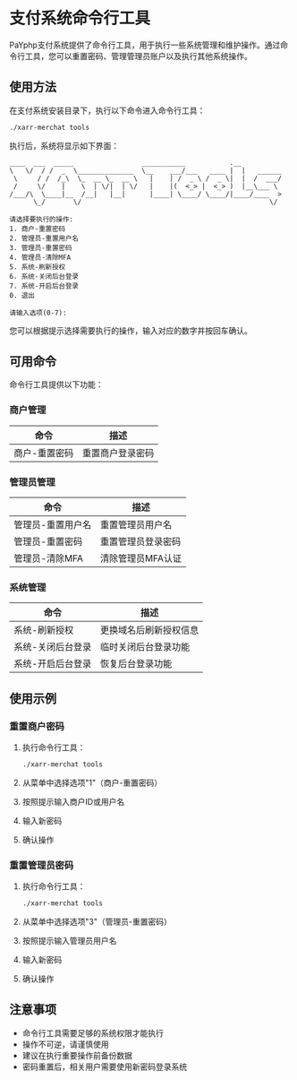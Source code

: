 # 支付系统命令行工具

PaYphp支付系统提供了命令行工具，用于执行一些系统管理和维护操作。通过命令行工具，您可以重置密码、管理管理员账户以及执行其他系统操作。

## 使用方法

在支付系统安装目录下，执行以下命令进入命令行工具：

```bash
./xarr-merchat tools
```

执行后，系统将显示如下界面：

```
____  ___  _____                 ___________           .__
\   \/  / /  _  \______________  \__    ___/___   ____ |  |   ______
 \     / /  /_\  \_  __ \_  __ \   |    | /  _ \ /  _ \|  |  /  ___/
 /     \/    |    \  | \/|  | \/   |    |(  <_> |  <_> )  |__\___ \
/___/\  \____|__  /__|   |__|      |____| \____/ \____/|____/____  >
      \_/       \/                                               \/

请选择要执行的操作:
1. 商户-重置密码
2. 管理员-重置用户名
3. 管理员-重置密码
4. 管理员-清除MFA
5. 系统-刷新授权
6. 系统-关闭后台登录
7. 系统-开启后台登录
0. 退出

请输入选项(0-7):
```

您可以根据提示选择需要执行的操作，输入对应的数字并按回车确认。

## 可用命令

命令行工具提供以下功能：

### 商户管理

| 命令 | 描述 |
| ---- | ---- |
| 商户-重置密码 | 重置商户登录密码 |

### 管理员管理

| 命令 | 描述 |
| ---- | ---- |
| 管理员-重置用户名 | 重置管理员用户名 |
| 管理员-重置密码 | 重置管理员登录密码 |
| 管理员-清除MFA | 清除管理员MFA认证 |

### 系统管理

| 命令 | 描述 |
| ---- | ---- |
| 系统-刷新授权 | 更换域名后刷新授权信息 |
| 系统-关闭后台登录 | 临时关闭后台登录功能 |
| 系统-开启后台登录 | 恢复后台登录功能 |

## 使用示例

### 重置商户密码

1. 执行命令行工具：

   ```bash
   ./xarr-merchat tools
   ```

2. 从菜单中选择选项"1"（商户-重置密码）
3. 按照提示输入商户ID或用户名
4. 输入新密码
5. 确认操作

### 重置管理员密码

1. 执行命令行工具：

   ```bash
   ./xarr-merchat tools
   ```

2. 从菜单中选择选项"3"（管理员-重置密码）
3. 按照提示输入管理员用户名
4. 输入新密码
5. 确认操作

## 注意事项

- 命令行工具需要足够的系统权限才能执行
- 操作不可逆，请谨慎使用
- 建议在执行重要操作前备份数据
- 密码重置后，相关用户需要使用新密码登录系统
